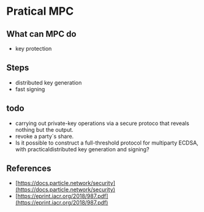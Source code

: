 # Pratical MPC

## What can MPC do

* key protection

## Steps

* distributed key generation
* fast signing

## todo

* carrying out private-key operations via a secure protoco that reveals nothing but the output.
* revoke a party`s share.
* Is it possible to construct a full-threshold protocol for multiparty ECDSA, with practicaldistributed key generation and signing?

## References

* [https://docs.particle.network/security](https://docs.particle.network/security)
* [https://eprint.iacr.org/2018/987.pdf](https://eprint.iacr.org/2018/987.pdf)
